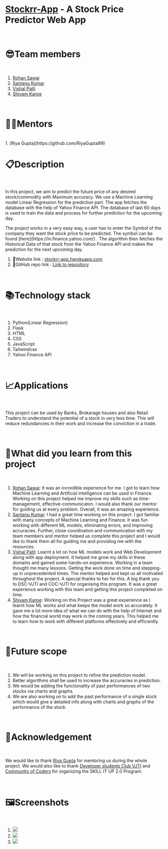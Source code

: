 # [Stockrr-App](https://stockrr-app.herokuapp.com/home) - A Stock Price Predictor Web App

<br>

# 😎Team members

<br>


1.  [Rohan Sawai](https://github.com/rohansawai)
2.  [Santanu Kumar](https://github.com/santanukumar666)
3.  [Vishal Patil](https://github.com/SpecTEviL)
4.  [Shivam Karpe](https://github.com/shivamk19)


<br>

# 👩‍🏫Mentors

<br>
1. [Riya Gupta](https://github.com/RiyaGupta99)


<br>

# 📋Description

<br>

<p>
In this project, we aim to predict the future price of any desired stock/commodity with Maximum accuracy. We use a Machine Learning model Linear Regression for the prediction part. The app fetches the database with the help of Yahoo Finance API. The database of last 60 days is used to train the data and process for further prediction for the upcoming day.
</p>

<p>
The project works in a very easy way, a user has to enter the Symbol of the company they want the stock price to be predicted. The symbol can be found  [here](https://in.finance.yahoo.com/) . The algorithm then fetches the Historical Data of that stock from the Yahoo Finance API and makes the prediction for the next upcoming day.
</p>


1. 🔗Website link : [stockrr-app.herokuapp.com](stockrr-app.herokuapp.com)
2. 🔗GitHub repo link : [Link to repository](https://github.com/rohansawai/Stockrr-App)


<br>

# 📚Technology stack

<br>

<ol>
  <li>Python(Linear Regression)</li>
  <li>Flask</li>
  <li>HTML</li>
  <li>CSS</li>
  <li>JavaScript</li>
  <li>Tailwindcss</li>
  <li>Yahoo Finance API</li>
</ol>

<br>

# 📈Applications

<br>

This project can be used by Banks, Brokarage houses and also Retail Traders to understand the potential of a stock in very less time. This will reduce redundancies in their work and increase the conviction in a trade.

<br>

# 🤔What did you learn from this project

<br>

1. [Rohan Sawai](https://github.com/rohansawai): It was an incredible experience for me. I got to learn how Machine Learning and Artificial intelligence can be used in Finance. Working on this project helped me improve my skills such as time-management, effective-communicaton. I would also thank our mentor for guiding us at every problem. Overall, it was an amazing experience.
2. [Santanu Kumar](https://github.com/santanukumar666): I had a great time working on this project. I got familiar with many concepts of Machine Learning and Finance. It was fun working with different ML models, eliminating errors, and improving accuracies. Further, close coordination and communication with my team members and mentor helped us complete this project and I would like to thank them all for guiding me and providing me with the resources.
3. [Vishal Patil](https://github.com/SpecTEviL): Learnt a lot on how ML models work and Web Development along with app deployment. It helped me grow my skills in these domains and gained some hands-on experience. Working in a team thought me many lessons. Getting the work done on time and stepping-up in unprecedented times. The mentor helped and kept us all motivated throughout the project. A special thanks to her for this. A big thank you to DSC-VJTI and COC-VJTI for organising this program. It was a great experience working with this team and getting this project completed on time.
4. [Shivam Karpe](https://github.com/shivamk19): Working on this Project was a great experience as I learnt how ML works and what keeps the model work so accurately. It gave me a lot more idea of what we can do with the help of Internet and how the financial world may work in the coming years. This helped me to learn how to work with different platforms effectively and efficiently.
 

<br>

# 🧿Future scope

<br>
<ol>
  <li>We will be working on this project to refine the prediction model.</li>
  <li>Better algorithms shall be used to increase the accuracies in prediction.</li>
  <li>We would be adding the functionality of past performances of two stocks via charts and graphs.</li>
  <li>We are also working on to add the past performance of a single stock which would give a detailed info along with charts and graphs of the performance of the stock.</li>
</ol>  

<br>

# 🙌Acknowledgement

<br>

We would like to thank [Riya Gupta](https://github.com/RiyaGupta99) for mentoring us during the whole project. We would also like to thank [Developer students Club VJTI](https://github.com/DSC-VJTI) and [Community of Coders](https://github.com/CommunityOfCoders) for organizing the SKILL IT UP 2.0 Program.

<br>

# 🖼Screenshots

<br>

1. <img src="https://user-images.githubusercontent.com/62415467/127650272-fc44c6b1-244c-4b5f-ba95-9eb0adf4cc48.png" >
2. <img src="https://user-images.githubusercontent.com/62415467/127650315-e634eb73-aac0-447f-8ac4-96712dde3ed3.png" >
3. <img src="https://user-images.githubusercontent.com/62415467/127650378-d00211be-a417-40de-a462-9209fc825893.png" >

